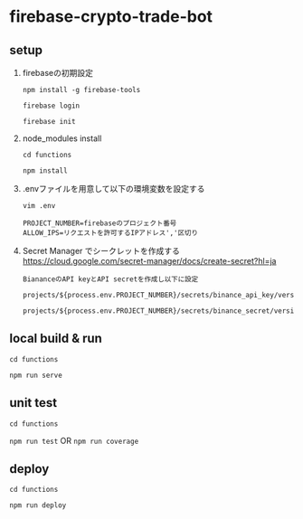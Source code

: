 # firebase-crypto-trade-bot

## setup
1. firebaseの初期設定
   ```
   npm install -g firebase-tools

   firebase login

   firebase init
   ```
2. node_modules install
   ```
   cd functions

   npm install
   ```

3. .envファイルを用意して以下の環境変数を設定する
   ```
   vim .env

   PROJECT_NUMBER=firebaseのプロジェクト番号
   ALLOW_IPS=リクエストを許可するIPアドレス','区切り
   ```

4. Secret Manager でシークレットを作成する
   https://cloud.google.com/secret-manager/docs/create-secret?hl=ja

   ```
   BiananceのAPI keyとAPI secretを作成し以下に設定

   projects/${process.env.PROJECT_NUMBER}/secrets/binance_api_key/versions/latest

   projects/${process.env.PROJECT_NUMBER}/secrets/binance_secret/versions/latest
   ```

## local build & run
```
cd functions

npm run serve
```


## unit test
```
cd functions
```

`npm run test` OR `npm run coverage`

## deploy
```
cd functions

npm run deploy
```